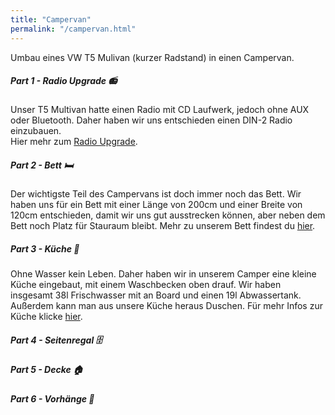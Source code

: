 ```yaml
---
title: "Campervan"
permalink: "/campervan.html"
---
```


Umbau eines VW T5 Mulivan (kurzer Radstand) in einen Campervan.

##### Part 1 - Radio Upgrade 📻
Unser T5 Multivan hatte einen Radio mit CD Laufwerk, jedoch ohne AUX oder Bluetooth. 
Daher haben wir uns entschieden einen DIN-2 Radio einzubauen. <br>
Hier mehr zum <a href="{% post_url 2023-03-31-campervan-part1-radio %}">Radio Upgrade</a>.

##### Part 2 - Bett 🛏️
Der wichtigste Teil des Campervans ist doch immer noch das Bett. Wir haben uns für ein Bett mit einer Länge von 200cm und einer Breite von 120cm entschieden, damit wir uns gut ausstrecken können, aber neben dem Bett noch Platz für Stauraum bleibt. 
Mehr zu unserem Bett findest du <a href="{% post_url 2023-04-01-campervan-part2-bett %}">hier</a>.

##### Part 3 - Küche 🍳
Ohne Wasser kein Leben. Daher haben wir in unserem Camper eine kleine Küche eingebaut, mit einem Waschbecken oben drauf. Wir haben insgesamt 38l Frischwasser mit an Board und einen 19l Abwassertank. Außerdem kann man aus unsere Küche heraus Duschen.
Für mehr Infos zur Küche klicke <a href="{% post_url 2023-04-02-campervan-part3-kuche %}">hier</a>.

##### Part 4 - Seitenregal 🗄️

##### Part 5 - Decke 🏠

##### Part 6 - Vorhänge 🧶
